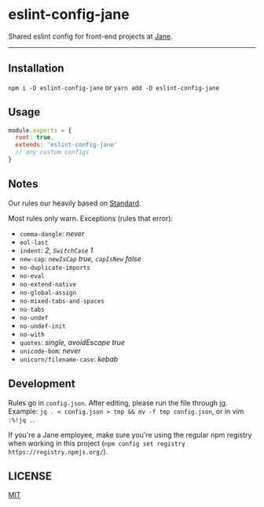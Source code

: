 # eslint-config-jane

Shared eslint config for front-end projects at [Jane](https://jane.com).

--------

## Installation

`npm i -D eslint-config-jane` or `yarn add -D eslint-config-jane`

## Usage

```javascript
module.exports = {
  root: true,
  extends: 'eslint-config-jane'
  // any custom configs
}
```

## Notes

Our rules our heavily based on [Standard](https://standardjs.com/).

Most rules only warn. Exceptions (rules that error):

* `comma-dangle`: _never_
* `eol-last`
* `indent`: _2, `SwitchCase` 1_
* `new-cap`: _`newIsCap` true, `capIsNew` false_
* `no-duplicate-imports`
* `no-eval`
* `no-extend-native`
* `no-global-assign`
* `no-mixed-tabs-and-spaces`
* `no-tabs`
* `no-undef`
* `no-undef-init`
* `no-with`
* `quotes`: _single, avoidEscape true_
* `unicode-bom`: _never_
* `unicorn/filename-case`: _kebab_

## Development

Rules go in `config.json`. After editing, please run the file through
[jq](https://stedolan.github.io/jq/). Example: `jq . < config.json > tmp && mv
-f tmp config.json`, or in vim `:%!jq .`.

If you're a Jane employee, make sure you're using the regular npm registry when
working in this project (`npm config set registry https://registry.npmjs.org/`).

## LICENSE

[MIT](./LICENSE.md)
